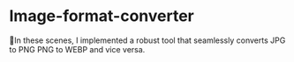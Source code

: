 # Image-format-converter
🎉In these scenes, I implemented a robust tool that seamlessly converts JPG to PNG PNG to WEBP and vice versa. 
